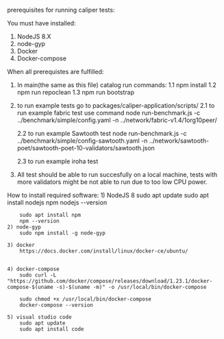prerequisites for running caliper tests:

You must have installed:

1) NodeJS 8.X
2) node-gyp
3) Docker
4) Docker-compose

When all prerequistes are fulfilled:
1) In main(the same as this file) catalog run commands:
    1.1 npm install
    1.2 npm run repoclean
    1.3 npm run bootstrap

2) to run example tests go to packages/caliper-application/scripts/
    2.1 to run example fabric test use command
    node run-benchmark.js -c ../benchmark/simple/config.yaml -n ../network/fabric-v1.4/1org10peer/

    2.2 to run example Sawtooth test
    node run-benchmark.js -c ../benchmark/simple/config-sawtooth.yaml -n ../network/sawtooth-poet/sawtooth-poet-10-validators/sawtooth.json

    2.3 to run example iroha test

3) All test should be able to run succesfully on a local machine, tests with more validators might be not able to run due to too low CPU power.


How to install required software:
    1) NodeJS 8
        sudo apt update
        sudo apt install nodejs npm
        nodejs --version

        sudo apt install npm
        npm --version
    2) node-gyp
        sudo npm install -g node-gyp

    3) docker
        https://docs.docker.com/install/linux/docker-ce/ubuntu/

    
    4) docker-compose
        sudo curl -L "https://github.com/docker/compose/releases/download/1.23.1/docker-compose-$(uname -s)-$(uname -m)" -o /usr/local/bin/docker-compose

        sudo chmod +x /usr/local/bin/docker-compose
        docker-compose --version

    5) visual studio code
        sudo apt update
        sudo apt install code